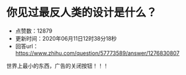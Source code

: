 # 你见过最反人类的设计是什么？
- 点赞数：12879
- 更新时间：2020年06月11日12时38分18秒
- 回答url：https://www.zhihu.com/question/57773589/answer/1276830807
<body>
 <p data-pid="QOadpWlB">世界上最小的东西，广告的关闭按钮！！！</p>
</body>